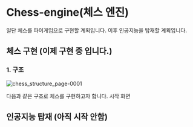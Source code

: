 # Chess-engine(체스 엔진)
일단 체스를 파이게임으로 구현할 계획입니다.
이후 인공지능을 탑재할 계획입니다.

## 체스 구현 (이제 구현 중 입니다.)
### 1. 구조
![chess_structure_page-0001](https://user-images.githubusercontent.com/70461240/210246385-c8828232-862a-4d41-955e-e3ac7265bee2.jpg)

다음과 같은 구조로 체스를 구현하고자 합니다.
시작 화면
 




## 인공지능 탑재 (아직 시작 안함)
